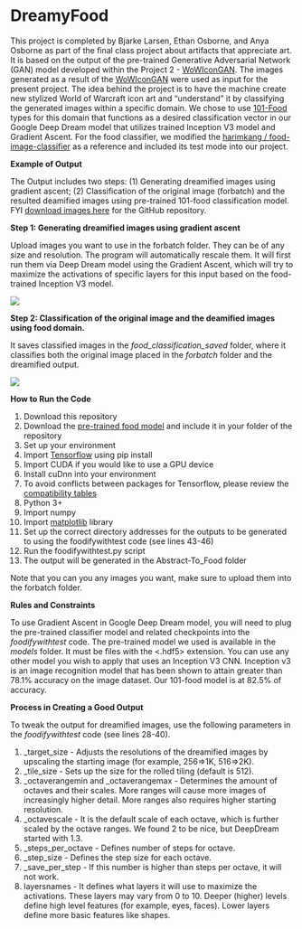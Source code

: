 # DreamyFood

This project is completed by Bjarke Larsen, Ethan Osborne, and Anya Osborne as part of the final class project about artifacts that appreciate art. It is based on the output of the pre-trained Generative Adversarial Network (GAN) model developed within the Project 2 - [WoWIconGAN](https://github.com/ethanlosborne/WoWIconGAN). The images generated as a result of the [WoWIconGAN](https://github.com/ethanlosborne/WoWIconGAN) were used as input for the present project. The idea behind the project is to have the machine create new stylized World of Warcraft icon art and “understand” it by classifying the generated images within a specific domain. We chose to use [101-Food](https://www.kaggle.com/dansbecker/food-101/) types for this domain that functions as a desired classification vector in our Google Deep Dream model that utilizes trained Inception V3 model and Gradient Ascent. For the food classifier, we modified the [harimkang / food-image-classifier](https://github.com/harimkang/food-image-classifier) as a reference and included its test mode into our project.

**Example of Output**

The Output includes two steps: (1) Generating dreamified images using gradient ascent; (2) Classification of the original image (forbatch) and the resulted deamified images using pre-trained 101-food classification model. FYI [download images here](https://drive.google.com/drive/folders/1YyFV_693ZBdBRemFtJnMtauuONhiEXGy?usp=sharing) for the GitHub repository.

**Step 1: Generating dreamified images using gradient ascent**

Upload images you want to use in the forbatch folder. They can be of any size and resolution. The program will automatically rescale them. It will first run them via Deep Dream model using the Gradient Ascent, which will try to maximize the activations of specific layers for this input based on the food-trained Inception V3 model.

<img src="https://user-images.githubusercontent.com/59630225/110836749-42d4b780-8255-11eb-80bc-83dc5b8332bb.jpg">

**Step 2: Classification of the original image and the deamified images using food domain.**

It saves classified images in the _food_classification_saved_ folder, where it classifies both the original image placed in the _forbatch_ folder and the dreamified output.

<img src="https://user-images.githubusercontent.com/59630225/110836826-5c75ff00-8255-11eb-916e-c3e2b1e57b37.jpg">

**How to Run the Code**
<ol>
  <li>Download this repository</li>
  <li>Download the <a href="https://drive.google.com/drive/folders/1U4wu1PZ9iTMh4bXk-OCYFzjasGp56Fo-?usp=sharing">pre-trained food model</a> and include it in your folder of the repository</li>
  <li>Set up your environment</li>
  <li>Import <a href="https://www.tensorflow.org/install">Tensorflow</a> using pip install</li>
  <li>Import CUDA if you would like to use a GPU device</li>
  <li>Install cuDnn into your environment</li>
  <li>To avoid conflicts between packages for Tensorflow, please review the <a href="https://www.tensorflow.org/install/source_windows">compatibility tables</a></li>
  <li>Python 3+</li>
  <li>Import numpy</li>
  <li>Import <a href="https://matplotlib.org/">matplotlib</a> library</li>
  <li>Set up the correct directory addresses for the outputs to be generated to using the foodifywithtest code (see lines 43-46)</li>
  <li>Run the foodifywithtest.py script</li>
  <li>The output will be generated in the Abstract-To_Food folder</li>
</ol>

Note that you can you any images you want, make sure to upload them into the forbatch folder.

**Rules and Constraints**

To use Gradient Ascent in Google Deep Dream model, you will need to plug the pre-trained classifier model and related checkpoints into the _foodifywithtest_ code. The pre-trained model we used is available in the _models_ folder. It must be files with the <.hdf5> extension. You can use any other model you wish to apply that uses an Inception V3 CNN. Inception v3 is an image recognition model that has been shown to attain greater than 78.1% accuracy on the image dataset. Our 101-food model is at 82.5% of accuracy. 

**Process in Creating a Good Output**

To tweak the output for dreamified images, use the following parameters in the _foodifywithtest_ code (see lines 28-40).
<ol>
  <li>_target_size - Adjusts the resolutions of the dreamified images by upscaling the starting image (for example, 256=>1K, 516=>2K).</li>
  <li>_tile_size - Sets up the size for the rolled tiling (default is 512).</li>
  <li>_octaverangemin and _octaverangemax - Determines the amount of octaves and their scales. More ranges will cause more images of increasingly higher detail. More ranges also requires higher starting resolution.</li>
  <li>_octavescale - It is the default scale of each octave, which is further scaled by the octave ranges. We found 2 to be nice, but DeepDream started with 1.3.</li>
  <li>_steps_per_octave - Defines number of steps for octave.</li>
  <li>_step_size - Defines the step size for each octave.</li>
  <li>_save_per_step - If this number is higher than steps per octave, it will not work.</li>
  <li>layersnames - It defines what layers it will use to maximize the activations. These layers may vary from 0 to 10. Deeper (higher) levels define high level features (for example, eyes, faces). Lower layers define more basic features like shapes.</li>
</ol>

